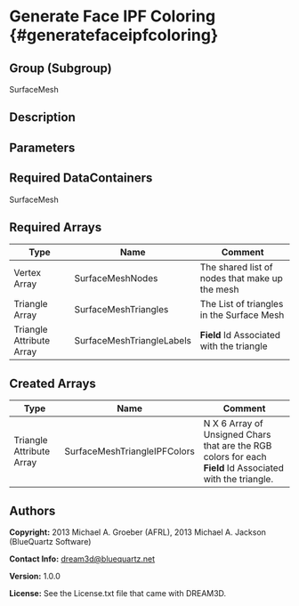 Generate Face IPF Coloring {#generatefaceipfcoloring}
======================

## Group (Subgroup) ##
SurfaceMesh

## Description ##

## Parameters ##

## Required DataContainers ##
SurfaceMesh

## Required Arrays ##
| Type | Name | Comment |
|------|------|---------|
| Vertex Array | SurfaceMeshNodes | The shared list of nodes that make up the mesh |
| Triangle Array | SurfaceMeshTriangles | The List of triangles in the Surface Mesh |
| Triangle Attribute Array | SurfaceMeshTriangleLabels | **Field** Id Associated with the triangle |

## Created Arrays ##
| Type | Name | Comment |
|------|------|---------|
| Triangle Attribute Array | SurfaceMeshTriangleIPFColors | N X 6 Array of Unsigned Chars that are the RGB colors for each **Field** Id Associated with the triangle. |



## Authors ##

**Copyright:** 2013 Michael A. Groeber (AFRL), 2013 Michael A. Jackson (BlueQuartz Software)

**Contact Info:** dream3d@bluequartz.net

**Version:** 1.0.0

**License:**  See the License.txt file that came with DREAM3D.



